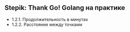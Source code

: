## Stepik: Thank Go! Golang на практике

* 1.2.1. Продолжительность в минутах
* 1.2.2. Расстояние между точками

